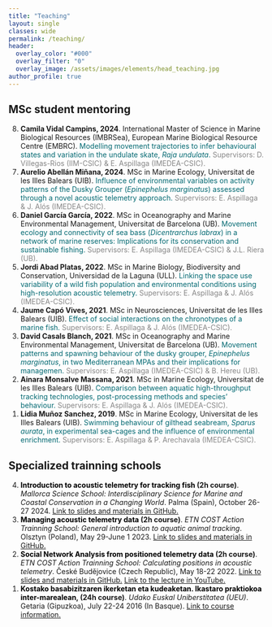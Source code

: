 ```yaml
---
title: "Teaching"
layout: single
classes: wide
permalink: /teaching/
header:
  overlay_color: "#000"
  overlay_filter: "0"
  overlay_image: /assets/images/elements/head_teaching.jpg
author_profile: true
---
```


## MSc student mentoring

<ol reversed>
  <li><b>Camila Vidal Campins, 2024</b>. International Master of Science in Marine Biological Resources (IMBRSea), European Marine Biological Resource Centre (EMBRC).<span style='color:#036972'> Modelling movement trajectories to infer behavioural states and variation in the undulate skate, <i>Raja undulata</i>.</span> <span style='color:#868686'>Supervisors: D. Villegas-Rios (IIM-CSIC) & E. Aspillaga (IMEDEA-CSIC).</span></li>
  
  <li><b>Aurelio Abellán Miñana, 2024</b>. MSc in Marine Ecology, Universitat de les Illes Balears (UIB). <span style='color:#036972'>Influence of environmental variables on activity patterns of the Dusky Grouper (<i>Epinephelus marginatus</i>) assessed through a novel acoustic telemetry approach.</span> <span style='color:#868686'>Supervisors: E. Aspillaga & J. Alós (IMEDEA-CSIC).</span></li>
  
  <li><b>Daniel García García, 2022</b>. MSc in Oceanography and Marine Environmental Management, Universitat de Barcelona (UB). <span style='color:#036972'>Movement ecology and connectivity of sea bass (<i>Dicentrarchus labrax</i>) in a network of marine reserves: Implications for its conservation and sustainable fishing.</span> <span style='color:#868686'>Supervisors: E. Aspillaga (IMEDEA-CSIC) & J.L. Riera (UB).</span></li>
  
  <li><b>Jordi Abad Platas, 2022</b>. MSc in Marine Biology, Biodiversity and Conservation, Universidad de la Laguna (ULL). <span style='color:#036972'>Linking the space use variability of a wild fish population and environmental conditions using high-resolution acoustic telemetry.</span> <span style='color:#868686'>Supervisors: E. Aspillaga & J. Alós (IMEDEA-CSIC).</span></li>
  
  <li><b>Jaume Capó Vives, 2021</b>. MSc in Neurosciences, Universitat de les Illes Balears (UIB). <span style='color:#036972'>Effect of social interactions on the chronotypes of a marine fish.</span> <span style='color:#868686'>Supervisors: E. Aspillaga & J. Alós (IMEDEA-CSIC).</span></li>
  
  <li><b>David Casals Blanch, 2021</b>. MSc in Oceanography and Marine Environmental Management, Universitat de Barcelona (UB). <span style='color:#036972'>Movement patterns and spawning behaviour of the dusky grouper, <i>Epinephelus marginatus</i>, in two Mediterranean MPAs and their implications for managemen.</span> <span style='color:#868686'>Supervisors: E. Aspillaga (IMEDEA-CSIC) & B. Hereu (UB).</span></li>
  
  <li><b>Ainara Monsalve Massana, 2021</b>. MSc in Marine Ecology, Universitat de les Illes Balears (UIB). <span style='color:#036972'>Comparison between aquatic high-throughput tracking technologies, post-processing methods and species’ behaviour.</span> <span style='color:#868686'>Supervisors: E. Aspillaga & J. Alós (IMEDEA-CSIC).</span></li>
  
  <li><b>Lidia Muñoz Sanchez, 2019</b>. MSc in Marine Ecology, Universitat de les Illes Balears (UIB). <span style='color:#036972'>Swimming behaviour of gilthead seabream, <i>Sparus aurata</i>, in experimental sea-cages and the influence of environmental enrichment. </span> <span style='color:#868686'>Supervisors: E. Aspillaga & P. Arechavala (IMEDEA-CSIC).</span></li>
</ol>

## Specialized trainning schools
<ol reversed>
  <li><b><span style='color:#000000'>Introduction to acoustic telemetry for tracking fish</span> (2h course)</b>. <i>Mallorca Science School: Interdisciplinary Science for Marine and Coastal Conservation in a Changing World</i>. Palma (Spain), October 26-27 2024. <a href='https://github.com/aspillaga/MASS2024_ACOUSTIC-TRACKING'>Link to slides and materials in GitHub.</a></li>
  <li><b><span style='color:#000000'>Managing acoustic telemetry data</span> (2h course)</b>. <i>ETN COST Action Trainning School: General introduction to aquatic animal tracking</i>. Olsztyn (Poland), May 29-June 1 2023. <a href='https://github.com/aspillaga/ETN2023_AT-DATA-MANAGEMENT'>Link to slides and materials in GitHub.</a> </li>
  <li><b><span style='color:#000000'>Social Network Analysis from positioned telemetry data</span> (2h course)</b>. <i>ETN COST Action Trainning School: Calculating positions in acoustic telemetry</i>. České Budějovice (Czech Republic), May 18-22 2022. <a href='https://github.com/aspillaga/ETN2022_SOCIAL-NETWORK-ANALYSIS'>Link to slides and materials in GitHub.</a> <a href='https://youtu.be/QVf-xrpazKs?si=9art1FgTtQU7hNvj'>Link to the lecture in YouTube.</a></li>
  <li><b><span style='color:#000000'>Kostako basabizitzaren ikerketan eta kudeaketan. Ikastaro praktiokoa inter-marealean</span>, (24h course)</b>. <i>Udako Euskal Uniberstitatea (UEU)</i>. Getaria (Gipuzkoa), July 22-24 2016 (In Basque). <a href='https://www.ueu.eus/jarduera-akademikoa/934-kostako-basa-bizitzaren-ikerketan-ikastaro-praktikoa-inter-marealean'>Link to course information.</a></li>
</ol>







